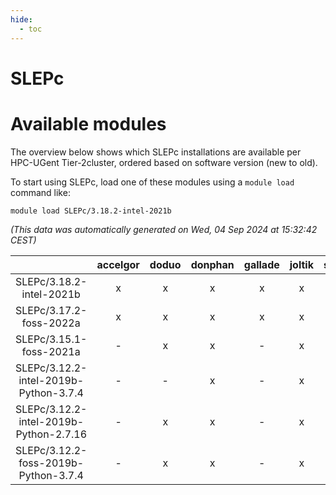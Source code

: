```yaml
---
hide:
  - toc
---
```


SLEPc
=====

# Available modules


The overview below shows which SLEPc installations are available per HPC-UGent Tier-2cluster, ordered based on software version (new to old).

To start using SLEPc, load one of these modules using a `module load` command like:

```shell
module load SLEPc/3.18.2-intel-2021b
```

*(This data was automatically generated on Wed, 04 Sep 2024 at 15:32:42 CEST)*  

| |accelgor|doduo|donphan|gallade|joltik|shinx|skitty|
| :---: | :---: | :---: | :---: | :---: | :---: | :---: | :---: |
|SLEPc/3.18.2-intel-2021b|x|x|x|x|x|-|x|
|SLEPc/3.17.2-foss-2022a|x|x|x|x|x|-|x|
|SLEPc/3.15.1-foss-2021a|-|x|x|-|x|-|x|
|SLEPc/3.12.2-intel-2019b-Python-3.7.4|-|-|x|-|x|-|-|
|SLEPc/3.12.2-intel-2019b-Python-2.7.16|-|x|x|-|x|-|x|
|SLEPc/3.12.2-foss-2019b-Python-3.7.4|-|x|x|-|x|-|x|
